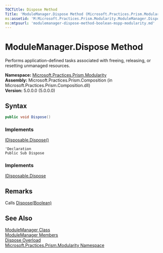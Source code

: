 ```yaml
---
TOCTitle: Dispose Method
Title: 'ModuleManager.Dispose Method (Microsoft.Practices.Prism.Modularity)'
ms:assetid: 'M:Microsoft.Practices.Prism.Modularity.ModuleManager.Dispose'
ms:mtpsurl: 'modulemanager-dispose-method-boolean-mspp-modularity.md'
---
```



# ModuleManager.Dispose Method

Performs application-defined tasks associated with freeing, releasing, or resetting unmanaged resources.

**Namespace:** [Microsoft.Practices.Prism.Modularity](/patterns-practices/reference/mspp-modularity-namespace)<br/>
**Assembly:** Microsoft.Practices.Prism.Composition (in Microsoft.Practices.Prism.Composition.dll)<br/>
**Version:** 5.0.0.0 (5.0.0.0)

## Syntax

```C#
public void Dispose()
```
### Implements

[IDisposable.Dispose()](http://msdn.microsoft.com/en-us/library/es4s3w1d)

```VB
'Declaration
Public Sub Dispose
```
### Implements

[IDisposable.Dispose](http://msdn.microsoft.com/en-us/library/es4s3w1d)

## Remarks

Calls [Dispose(Boolean)](/patterns-practices/reference/modulemanager-dispose-method-boolean-mspp-modularity)

## See Also

[ModuleManager Class](/patterns-practices/reference/modulemanager-class-mspp-modularity)<br/>
[ModuleManager Members](/patterns-practices/reference/modulemanager-members-mspp-modularity)<br/>
[Dispose Overload](/patterns-practices/reference/modulemgr-dispose-method)<br/>
[Microsoft.Practices.Prism.Modularity Namespace](/patterns-practices/reference/mspp-modularity-namespace)<br/>